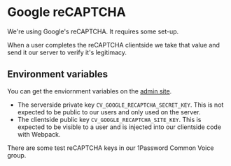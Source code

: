 # Google reCAPTCHA

We're using Google's reCAPTCHA. It requires some set-up.

When a user completes the reCAPTCHA clientside we take that value and send it our server to verify it's legitimacy.

## Environment variables

You can get the enviornment variables on the [admin site](https://www.google.com/recaptcha/admin).

- The serverside private key `CV_GOOGLE_RECAPTCHA_SECRET_KEY`. This is not expected to be public to our users and only used on the server.
- The clientside public key `CV_GOOGLE_RECAPTCHA_SITE_KEY`. This is expected to be visible to a user and is injected into our clientside code with Webpack.

There are some test reCAPTCHA keys in our 1Password Common Voice group.
